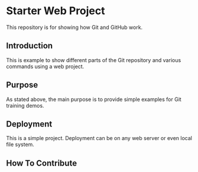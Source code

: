 # Starter Web Project

This repository is for showing how Git and GitHub work.

## Introduction

This is example to show different parts of the Git repository and various commands using a web project.

## Purpose

As stated above, the main purpose is to provide simple examples for Git training demos.

## Deployment

This is a simple project. Deployment can be on any web server or even local file system.

## How To Contribute